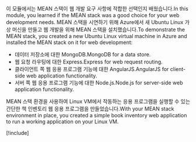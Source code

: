 <span data-ttu-id="975a1-101">이 모듈에서는 MEAN 스택이 웹 개발 요구 사항에 적합한 선택인지 배웠습니다.</span><span class="sxs-lookup"><span data-stu-id="975a1-101">In this module, you learned if the MEAN stack was a good choice for your web development needs.</span></span> <span data-ttu-id="975a1-102">MEAN 스택을 시연하기 위해 Azure에서 새 Ubuntu Linux 가상 머신을 만들고 웹 개발을 위해 MEAN 스택을 설치했습니다.</span><span class="sxs-lookup"><span data-stu-id="975a1-102">To demonstrate the MEAN stack, you created a new Ubuntu Linux virtual machine in Azure and installed the MEAN stack on it for web development:</span></span>

- <span data-ttu-id="975a1-103">데이터 저장소에 대한 MongoDB.</span><span class="sxs-lookup"><span data-stu-id="975a1-103">MongoDB for a data store.</span></span>
- <span data-ttu-id="975a1-104">웹 요청 라우팅에 대한 Express.</span><span class="sxs-lookup"><span data-stu-id="975a1-104">Express for web request routing.</span></span>
- <span data-ttu-id="975a1-105">클라이언트 쪽 웹 응용 프로그램 기능에 대한 AngularJS.</span><span class="sxs-lookup"><span data-stu-id="975a1-105">AngularJS for client-side web application functionality.</span></span>
- <span data-ttu-id="975a1-106">서버 쪽 웹 응용 프로그램 기능에 대한 Node.js.</span><span class="sxs-lookup"><span data-stu-id="975a1-106">Node.js for server-side web application functionality.</span></span>

<span data-ttu-id="975a1-107">MEAN 스택 환경을 사용하여 Linux VM에서 작동하는 응용 프로그램을 실행할 수 있는 간단한 책 인벤토리 웹 응용 프로그램을 만들었습니다.</span><span class="sxs-lookup"><span data-stu-id="975a1-107">With your MEAN stack environment in place, you created a simple book inventory web application to run a working application on your Linux VM.</span></span>

[!include[](../../../includes/azure-sandbox-cleanup.md)]